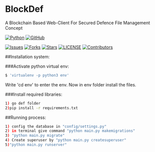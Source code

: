 # BlockDef
A Blockchain Based Web-Client For Secured Defence File Management Concept

[![Python](http://forthebadge.com/images/badges/made-with-python.svg)](https://python.org)
[![GitHub](https://forthebadge.com/images/badges/built-by-developers.svg)](https://github.com/)

[![Issues](https://img.shields.io/github/issues/AsmSafone/SafoneAPI?style=for-the-badge&color=orange)](https://github.com/adnansami1992sami/BlockDef/issues)
[![Forks](https://img.shields.io/github/forks/AsmSafone/SafoneAPI?style=for-the-badge&color=orange)](https://github.com/adnansami1992sami/BlockDef/fork)
[![Stars](https://img.shields.io/github/stars/AsmSafone/SafoneAPI?style=for-the-badge&color=orange)](https://github.com/adnansami1992sami/BlockDef/)
[![LICENSE](https://img.shields.io/github/license/AsmSafone/SafoneAPI?color=orange&style=for-the-badge)](https://github.com/adnansami1992sami/BlockDef)
[![Contributors](https://img.shields.io/github/contributors/AsmSafone/SafoneAPI?style=for-the-badge&color=orange)](https://github.com/adnansami1992sami/BlockDef)

##Installation system:

###Activate python virtual env:
```sh
$ 'virtualenv -p python3 env'
```
Write 'cd env' to enter the env. Now in env folder install the files.

###Install required libraries:

```sh
1) go def folder
2)pip install -r requirements.txt 
```

##Running process:
```sh
1) config the database in "config/settings.py"
2) in terminal give command "python main.py makemigrations"
3) "python main.py migrate"
4) Create superuser by "python main.py createsuperuser"
5)"python main.py runserver"
```

